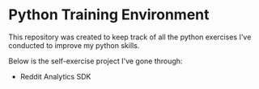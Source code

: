 # Python Training Environment

This repository was created to keep track of all the python exercises I've conducted to improve my python skills.

Below is the self-exercise project I've gone through:
- Reddit Analytics SDK
